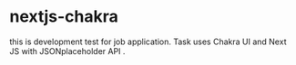 # nextjs-chakra
this is development test for job application. Task uses Chakra UI and Next JS with JSONplaceholder API .
